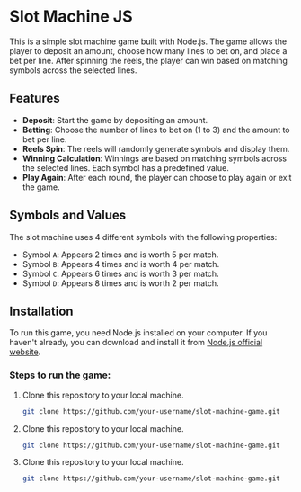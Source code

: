 # Slot Machine JS

This is a simple slot machine game built with Node.js. The game allows the player to deposit an amount, choose how many lines to bet on, and place a bet per line. After spinning the reels, the player can win based on matching symbols across the selected lines.

## Features

- **Deposit**: Start the game by depositing an amount.
- **Betting**: Choose the number of lines to bet on (1 to 3) and the amount to bet per line.
- **Reels Spin**: The reels will randomly generate symbols and display them.
- **Winning Calculation**: Winnings are based on matching symbols across the selected lines. Each symbol has a predefined value.
- **Play Again**: After each round, the player can choose to play again or exit the game.

## Symbols and Values

The slot machine uses 4 different symbols with the following properties:

- Symbol `A`: Appears 2 times and is worth 5 per match.
- Symbol `B`: Appears 4 times and is worth 4 per match.
- Symbol `C`: Appears 6 times and is worth 3 per match.
- Symbol `D`: Appears 8 times and is worth 2 per match.

## Installation

To run this game, you need Node.js installed on your computer. If you haven't already, you can download and install it from [Node.js official website](https://nodejs.org/).

### Steps to run the game:

1. Clone this repository to your local machine.
   ```bash
   git clone https://github.com/your-username/slot-machine-game.git

1. Clone this repository to your local machine.
   ```bash
   git clone https://github.com/your-username/slot-machine-game.git

1. Clone this repository to your local machine.
   ```bash
   git clone https://github.com/your-username/slot-machine-game.git

